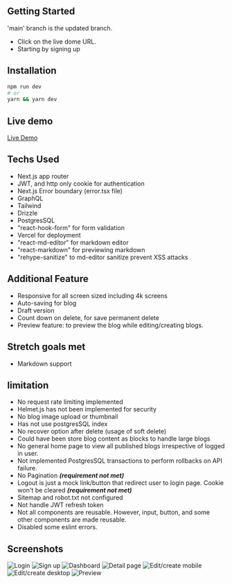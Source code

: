 ## Getting Started
'main' branch is the updated branch.
- Click on the live dome URL.
- Starting by signing up

## Installation
```bash
npm run dev
# or
yarn && yarn dev
```

## Live demo
[Live Demo](https://blog-saas-topaz.vercel.app/)

## Techs Used
- Next.js app router
- JWT, and http only cookie for authentication
- Next.js Error boundary (error.tsx file)
- GraphQL
- Tailwind
- Drizzle
- PostgresSQL
- "react-hook-form" for form validation
- Vercel for deployment
- "react-md-editor" for markdown editor
- "react-markdown" for previewing markdown
- "rehype-sanitize" to md-editor sanitize prevent XSS attacks

## Additional Feature
- Responsive for all screen sized including 4k screens
- Auto-saving for blog
- Draft version
- Count down on delete, for save permanent delete
- Preview feature: to preview the blog while editing/creating blogs.

## Stretch goals met
- Markdown support

## limitation
- No request rate limiting implemented
- Helmet.js has not been implemented for security
- No blog image upload or thumbnail
- Has not use postgresSQL index
- No recover option after delete (usage of soft delete)
- Could have been store blog content as blocks to handle large blogs
- No general home page to view all published blogs irrespective of logged in user.
- Not implemented PostgresSQL transactions to perform rollbacks on API failure.
- No Pagination ***(requirement not met)***
- Logout is just a mock link/button that redirect user to login page. Cookie won't be cleared ***(requirement not met)***
- Sitemap and robot.txt not configured
- Not handle JWT refresh token
- Not all components are reusable. However, input, button, and some other components are made reusable.
- Disabled some eslint errors.

## Screenshots

![Login](./screenshots/login.png)
![Sign up](./screenshots/signup.png)
![Dashboard](./screenshots/dashboard.png)
![Detail page](./screenshots/detail_page.png)
![Edit/create mobile](./screenshots/edit-create-mobile.png)
![Edit/create desktop](./screenshots/edit-create-desktop.png)
![Preview](./screenshots/preview.png)

